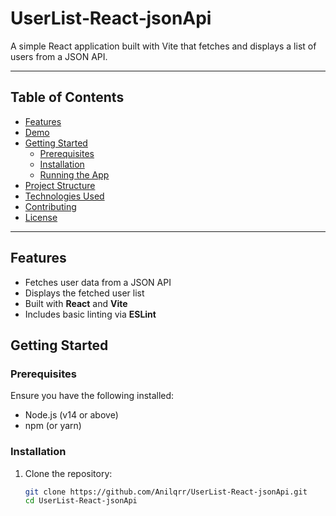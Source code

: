 # UserList‑React‑jsonApi

A simple React application built with Vite that fetches and displays a list of users from a JSON API.

---

## Table of Contents

- [Features](#features)
- [Demo](#demo)
- [Getting Started](#getting‑started)
  - [Prerequisites](#prerequisites)
  - [Installation](#installation)
  - [Running the App](#running‑the‑app)
- [Project Structure](#project‑structure)
- [Technologies Used](#technologies‑used)
- [Contributing](#contributing)
- [License](#license)

---

## Features

- Fetches user data from a JSON API
- Displays the fetched user list
- Built with **React** and **Vite**
- Includes basic linting via **ESLint**

## Getting Started

### Prerequisites

Ensure you have the following installed:

- Node.js (v14 or above)
- npm (or yarn)

### Installation

1. Clone the repository:
   ```bash
   git clone https://github.com/Anilqrr/UserList-React-jsonApi.git
   cd UserList-React-jsonApi
   ```
